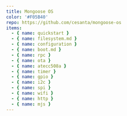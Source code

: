 ```yaml
---
title: Mongoose OS
color: '#F05B40'
repo: https://github.com/cesanta/mongoose-os
items:
  - { name: quickstart }
  - { name: filesystem.md }
  - { name: configuration }
  - { name: boot.md }
  - { name: rpc }
  - { name: ota }
  - { name: atecc508a }
  - { name: timer }
  - { name: gpio }
  - { name: i2c }
  - { name: spi }
  - { name: wifi }
  - { name: http }
  - { name: mjs }
---
```

